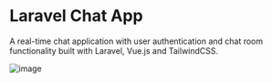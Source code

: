 # Laravel Chat App

A real-time chat application with user authentication and chat room functionality built with Laravel, Vue.js and TailwindCSS.

![image](https://user-images.githubusercontent.com/61558359/118180529-89e65100-b42e-11eb-9327-72d57a3331a1.png)


